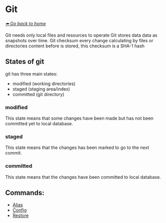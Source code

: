 # Git

*[:arrow_left: Go back to home](../README.md)*

Git needs only local files and resources to operate
Git stores data data as snapshots over time.
Git checksum every change calculating by files or directories content before is stored, this checksum is a SHA-1 hash 

## States of git
git has three main states:
- modified (working directories)
- staged (staging area/index)
- committed (git directory)

### modified
This state means that some changes have been made but has not been committed yet to local database.

### staged
This state means that the changes has been marked to go to the next commit.

### committed
This state means that the changes have been committed to local database.

## Commands:

- [Alias](./ALIAS.md)
- [Config](./CONFIG.md)
- [Restore](./RESTORE.md)
